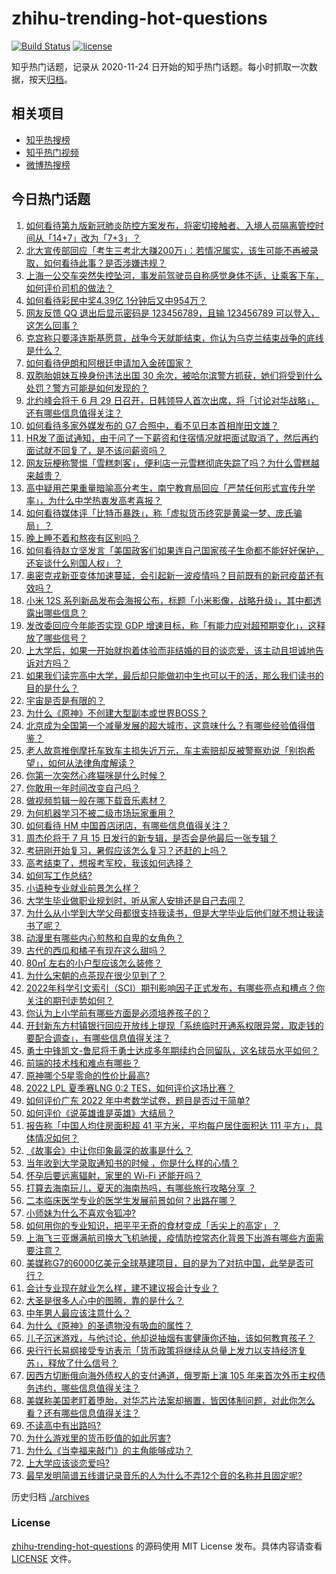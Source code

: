 # zhihu-trending-hot-questions

[![Build Status](https://github.com/justjavac/zhihu-trending-hot-questions/workflows/ci/badge.svg?branch=master)](https://github.com/justjavac/zhihu-trending-hot-questions/actions)
[![license](https://img.shields.io/github/license/justjavac/zhihu-trending-hot-questions)](https://github.com/justjavac/zhihu-trending-hot-questions/blob/master/LICENSE)

知乎热门话题，记录从 2020-11-24 日开始的知乎热门话题。每小时抓取一次数据，按天[归档](./archives)。

## 相关项目

- [知乎热搜榜](https://github.com/justjavac/zhihu-trending-top-search)
- [知乎热门视频](https://github.com/justjavac/zhihu-trending-hot-video)
- [微博热搜榜](https://github.com/justjavac/weibo-trending-hot-search)

## 今日热门话题

<!-- BEGIN -->
<!-- 最后更新时间 Wed Jun 29 2022 07:19:15 GMT+0800 (China Standard Time) -->

1. [如何看待第九版新冠肺炎防控方案发布，将密切接触者、入境人员隔离管控时间从「14+7」改为「7+3」？](https://www.zhihu.com/question/540334617)
1. [北大宣传部回应「考生三考北大赚200万」：若情况属实，该生可能不再被录取，如何看待此事？是否涉嫌违规？](https://www.zhihu.com/question/540334854)
1. [上海一公交车突然失控坠河，事发前驾驶员自称感觉身体不适，让乘客下车，如何评价司机的做法？](https://www.zhihu.com/question/540318317)
1. [如何看待彩民中奖4.39亿 1分钟后又中954万？](https://www.zhihu.com/question/540270844)
1. [网友反馈 QQ 退出后显示密码是 123456789，且输 123456789 可以登入，这怎么回事？](https://www.zhihu.com/question/540412868)
1. [克宫称只要泽连斯基愿意，战争今天就能结束，你认为乌克兰结束战争的底线是什么？](https://www.zhihu.com/question/540398160)
1. [如何看待伊朗和阿根廷申请加入金砖国家？](https://www.zhihu.com/question/540300351)
1. [双胞胎姐妹互换身份违法出国 30 余次，被哈尔滨警方抓获，她们将受到什么处罚？警方可能是如何发现的？](https://www.zhihu.com/question/540164568)
1. [北约峰会将于 6 月 29 日召开，日韩领导人首次出席，将「讨论对华战略」，还有哪些信息值得关注？](https://www.zhihu.com/question/540038919)
1. [如何看待多家外媒发布的 G7 合照中，看不见日本首相岸田文雄？](https://www.zhihu.com/question/540315107)
1. [HR发了面试通知，由于问了一下薪资和住宿情况就把面试取消了，然后再约面试就不回复了，是不该问薪资吗？](https://www.zhihu.com/question/533732034)
1. [网友玩梗称警惕「雪糕刺客」，便利店一元雪糕彻底失踪了吗？为什么雪糕越来越贵？](https://www.zhihu.com/question/540326675)
1. [高中疑用芒果重量暗喻高分考生，南宁教育局回应「严禁任何形式宣传升学率」，为什么中学热衷发高考喜报？](https://www.zhihu.com/question/540292171)
1. [如何看待媒体评「比特币暴跌」，称「虚拟货币终究是黄粱一梦、庞氏骗局」？](https://www.zhihu.com/question/540128033)
1. [晚上睡不着和熬夜有区别吗？](https://www.zhihu.com/question/321319806)
1. [如何看待赵立坚发言「美国政客们如果连自己国家孩子生命都不能好好保护，还妄谈什么别国人权」？](https://www.zhihu.com/question/540136495)
1. [奥密克戎新亚变体加速蔓延，会引起新一波疫情吗？目前既有的新冠疫苗还有效吗？](https://www.zhihu.com/question/540316238)
1. [小米 12S 系列新品发布会海报公布，标题「小米影像，战略升级」，其中都透露出哪些信息？](https://www.zhihu.com/question/540286614)
1. [发改委回应今年能否实现 GDP 增速目标，称「有能力应对超预期变化」，这释放了哪些信号？](https://www.zhihu.com/question/540301770)
1. [上大学后，如果一开始就抱着体验而非结婚的目的谈恋爱，该主动且坦诚地告诉对方吗？](https://www.zhihu.com/question/539985434)
1. [如果我们读完高中大学，最后却只能做初中生也可以干的活，那么我们读书的目的是什么？](https://www.zhihu.com/question/540156135)
1. [宇宙是否是有限的？](https://www.zhihu.com/question/540010246)
1. [为什么《原神》不创建大型副本或世界BOSS？](https://www.zhihu.com/question/534769819)
1. [北京成为全国第一个减量发展的超大城市，这意味什么？有哪些经验值得借鉴？](https://www.zhihu.com/question/540164602)
1. [老人故意推倒摩托车致车主损失近万元，车主索赔却反被警察劝说「别抱希望」，如何从法律角度解读？](https://www.zhihu.com/question/540297604)
1. [你第一次突然心疼猫咪是什么时候？](https://www.zhihu.com/question/447735643)
1. [你敢用一年时间改变自己吗？](https://www.zhihu.com/question/437098355)
1. [做视频剪辑一般在哪下载音乐素材？](https://www.zhihu.com/question/34980840)
1. [为何机器学习不被二级市场玩家重用？](https://www.zhihu.com/question/424147928)
1. [如何看待 HM 中国首店闭店，有哪些信息值得关注？](https://www.zhihu.com/question/540292611)
1. [周杰伦将于 7 月 15 日发行的新专辑，是否会是他最后一张专辑？](https://www.zhihu.com/question/538713686)
1. [考研刚开始复习，暑假应该怎么复习？还赶的上吗？](https://www.zhihu.com/question/466338427)
1. [高考结束了，想报考军校，我该如何选择？](https://www.zhihu.com/question/30882143)
1. [如何写工作总结?](https://www.zhihu.com/question/334233083)
1. [小语种专业就业前景怎么样？](https://www.zhihu.com/question/20295748)
1. [大学生毕业做职业规划时，听从家人安排还是自己去闯？](https://www.zhihu.com/question/537986325)
1. [为什么从小学到大学父母都很支持我读书，但是大学毕业后他们就不想让我读书了呢？](https://www.zhihu.com/question/540091088)
1. [动漫里有哪些内心煎熬和自卑的女角色？](https://www.zhihu.com/question/492543162)
1. [古代的西瓜和橘子有现在这么甜吗？](https://www.zhihu.com/question/263494631)
1. [80㎡ 左右的小户型应该怎么装修？](https://www.zhihu.com/question/454762497)
1. [为什么宋朝的点茶现在很少见到了？](https://www.zhihu.com/question/536990892)
1. [2022年科学引文索引（SCI）期刊影响因子正式发布，有哪些亮点和槽点？你关注的期刊走势如何？](https://www.zhihu.com/question/540332440)
1. [你认为上小学前有哪些方面是必须培养孩子的？](https://www.zhihu.com/question/431567052)
1. [开封新东方村镇银行回应开放线上提现「系统临时开通系权限异常，取走钱的要配合调查」，有哪些信息值得关注？](https://www.zhihu.com/question/540020832)
1. [勇士中锋凯文-鲁尼将于勇士达成多年期续约合同留队，这名球员水平如何？](https://www.zhihu.com/question/540280732)
1. [前端的技术栈和难点有哪些？](https://www.zhihu.com/question/536221979)
1. [原神哪个5星零命的性价比最高?](https://www.zhihu.com/question/443912097)
1. [2022 LPL 夏季赛LNG 0:2 TES，如何评价这场比赛？](https://www.zhihu.com/question/540397152)
1. [如何评价广东 2022 年中考数学试卷，题目是否过于简单?](https://www.zhihu.com/question/540071337)
1. [如何评价《说英雄谁是英雄》大结局？](https://www.zhihu.com/question/540168520)
1. [报告称「中国人均住房面积超 41 平方米，平均每户居住面积达 111 平方」，具体情况如何？](https://www.zhihu.com/question/539293309)
1. [《故事会》中让你印象最深的故事是什么？](https://www.zhihu.com/question/276193759)
1. [当年收到大学录取通知书的时候 ，你是什么样的心情？](https://www.zhihu.com/question/540031562)
1. [怀孕后要远离辐射，家里的 Wi-Fi 还能开吗？](https://www.zhihu.com/question/535620131)
1. [打算去海南玩儿，夏天的海南热吗，有哪些旅行攻略分享 ？](https://www.zhihu.com/question/536440785)
1. [二本临床医学专业的医学生发展前景如何？出路在哪？](https://www.zhihu.com/question/368279194)
1. [小师妹为什么不喜欢令狐冲?](https://www.zhihu.com/question/326841588)
1. [如何用你的专业知识，把平平无奇的食材变成「舌尖上的高定」？](https://www.zhihu.com/question/540283223)
1. [上海飞三亚爆满航司换大飞机驰援，疫情防控常态化背景下出游有哪些方面需要注意？](https://www.zhihu.com/question/540154517)
1. [美媒称G7的6000亿美元全球基建项目，目的是为了对抗中国，此举是否可行？](https://www.zhihu.com/question/540275697)
1. [会计专业现在就业怎么样，建不建议报会计专业？](https://www.zhihu.com/question/333753646)
1. [大圣是很多人心中的图腾，靠的是什么？](https://www.zhihu.com/question/539184099)
1. [中年男人最应该注意什么？](https://www.zhihu.com/question/509728556)
1. [为什么《原神》的圣遗物没有吸血的属性？](https://www.zhihu.com/question/494903821)
1. [儿子沉迷游戏，与他讨论，他却说抽烟有害健康你还抽，该如何教育孩子？](https://www.zhihu.com/question/477388387)
1. [央行行长易纲接受专访表示「货币政策将继续从总量上发力以支持经济复苏」，释放了什么信号？](https://www.zhihu.com/question/540159013)
1. [因西方切断俄向海外债权人的支付通道，俄罗斯上演 105 年来首次外币主权债务违约，哪些信息值得关注？](https://www.zhihu.com/question/540082044)
1. [美媒称美国老盯着堕胎，对华芯片法案却搁置，皆因体制问题，对此你怎么看？还有哪些信息值得关注？](https://www.zhihu.com/question/540106948)
1. [不读高中有出路吗?](https://www.zhihu.com/question/536682963)
1. [为什么游戏里的货币贬值的如此厉害?](https://www.zhihu.com/question/534764157)
1. [为什么《当幸福来敲门》的主角能够成功？](https://www.zhihu.com/question/29920848)
1. [上大学应该谈恋爱吗?](https://www.zhihu.com/question/539873677)
1. [最早发明简谱五线谱记录音乐的人为什么不弄12个音的名称并且固定呢?](https://www.zhihu.com/question/519053552)

<!-- END -->

历史归档 [./archives](./archives)

### License

[zhihu-trending-hot-questions](https://github.com/justjavac/zhihu-trending-hot-questions)
的源码使用 MIT License 发布。具体内容请查看 [LICENSE](./LICENSE) 文件。
